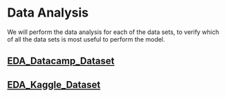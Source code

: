 # Data Analysis

We will perform the data analysis for each of the data sets, to verify which of all the data sets is most useful to perform the model.

## [EDA_Datacamp_Dataset](https://github.com/SebastianMM-96/fake-news/tree/main/data_analysis/EDA)

## [EDA_Kaggle_Dataset](https://github.com/SebastianMM-96/fake-news/tree/main/data_analysis/EDA_Kaggle_Dataset)